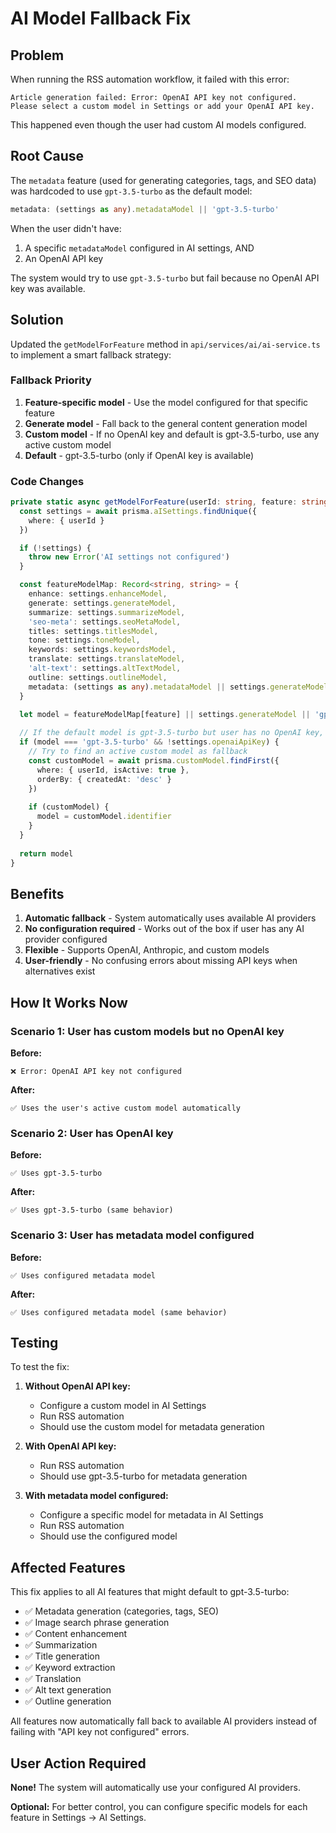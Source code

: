 # AI Model Fallback Fix

## Problem

When running the RSS automation workflow, it failed with this error:

```
Article generation failed: Error: OpenAI API key not configured. 
Please select a custom model in Settings or add your OpenAI API key.
```

This happened even though the user had custom AI models configured.

## Root Cause

The `metadata` feature (used for generating categories, tags, and SEO data) was hardcoded to use `gpt-3.5-turbo` as the default model:

```typescript
metadata: (settings as any).metadataModel || 'gpt-3.5-turbo'
```

When the user didn't have:
1. A specific `metadataModel` configured in AI settings, AND
2. An OpenAI API key

The system would try to use `gpt-3.5-turbo` but fail because no OpenAI API key was available.

## Solution

Updated the `getModelForFeature` method in `api/services/ai/ai-service.ts` to implement a smart fallback strategy:

### Fallback Priority

1. **Feature-specific model** - Use the model configured for that specific feature
2. **Generate model** - Fall back to the general content generation model
3. **Custom model** - If no OpenAI key and default is gpt-3.5-turbo, use any active custom model
4. **Default** - gpt-3.5-turbo (only if OpenAI key is available)

### Code Changes

```typescript
private static async getModelForFeature(userId: string, feature: string): Promise<string> {
  const settings = await prisma.aISettings.findUnique({
    where: { userId }
  })

  if (!settings) {
    throw new Error('AI settings not configured')
  }

  const featureModelMap: Record<string, string> = {
    enhance: settings.enhanceModel,
    generate: settings.generateModel,
    summarize: settings.summarizeModel,
    'seo-meta': settings.seoMetaModel,
    titles: settings.titlesModel,
    tone: settings.toneModel,
    keywords: settings.keywordsModel,
    translate: settings.translateModel,
    'alt-text': settings.altTextModel,
    outline: settings.outlineModel,
    metadata: (settings as any).metadataModel || settings.generateModel || 'gpt-3.5-turbo'
  }

  let model = featureModelMap[feature] || settings.generateModel || 'gpt-3.5-turbo'
  
  // If the default model is gpt-3.5-turbo but user has no OpenAI key, try to use a custom model
  if (model === 'gpt-3.5-turbo' && !settings.openaiApiKey) {
    // Try to find an active custom model as fallback
    const customModel = await prisma.customModel.findFirst({
      where: { userId, isActive: true },
      orderBy: { createdAt: 'desc' }
    })
    
    if (customModel) {
      model = customModel.identifier
    }
  }
  
  return model
}
```

## Benefits

1. **Automatic fallback** - System automatically uses available AI providers
2. **No configuration required** - Works out of the box if user has any AI provider configured
3. **Flexible** - Supports OpenAI, Anthropic, and custom models
4. **User-friendly** - No confusing errors about missing API keys when alternatives exist

## How It Works Now

### Scenario 1: User has custom models but no OpenAI key

**Before:**
```
❌ Error: OpenAI API key not configured
```

**After:**
```
✅ Uses the user's active custom model automatically
```

### Scenario 2: User has OpenAI key

**Before:**
```
✅ Uses gpt-3.5-turbo
```

**After:**
```
✅ Uses gpt-3.5-turbo (same behavior)
```

### Scenario 3: User has metadata model configured

**Before:**
```
✅ Uses configured metadata model
```

**After:**
```
✅ Uses configured metadata model (same behavior)
```

## Testing

To test the fix:

1. **Without OpenAI API key:**
   - Configure a custom model in AI Settings
   - Run RSS automation
   - Should use the custom model for metadata generation

2. **With OpenAI API key:**
   - Run RSS automation
   - Should use gpt-3.5-turbo for metadata generation

3. **With metadata model configured:**
   - Configure a specific model for metadata in AI Settings
   - Run RSS automation
   - Should use the configured model

## Affected Features

This fix applies to all AI features that might default to gpt-3.5-turbo:

- ✅ Metadata generation (categories, tags, SEO)
- ✅ Image search phrase generation
- ✅ Content enhancement
- ✅ Summarization
- ✅ Title generation
- ✅ Keyword extraction
- ✅ Translation
- ✅ Alt text generation
- ✅ Outline generation

All features now automatically fall back to available AI providers instead of failing with "API key not configured" errors.

## User Action Required

**None!** The system will automatically use your configured AI providers.

**Optional:** For better control, you can configure specific models for each feature in Settings → AI Settings.

